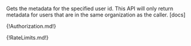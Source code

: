 Gets the metadata for the specified user id. This API will only return metadata for users that are in the same organization as the caller. [docs]

{!Authorization.md!}

{!RateLimits.md!}
